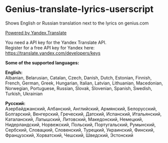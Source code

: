 # Genius-translate-lyrics-userscript
Shows English or Russian translation next to the lyrics on genius.com

[Powered by Yandex.Translate](http://translate.yandex.com/)

You need a API key for the Yandex Translate API.  
Register for a free API key for Yandex here: https://translate.yandex.com/developers/keys


**Some of the supported languages:**

**English:**  
Albanian,
Belarusian,
Catalan,
Czech,
Danish,
Dutch,
Estonian,
Finnish,
French,
German,
Greek,
Hungarian,
Italian,
Latvian,
Lithuanian,
Macedonian,
Norwegian,
Portuguese,
Russian,
Slovak,
Slovenian,
Spanish,
Swedish,
Turkish,
Ukrainian

**Русский:**  
Азербайджанский,
Албанский,
Английский,
Армянский,
Белорусский,
Болгарский,
Венгерский,
Греческий,
Датский,
Испанский,
Итальянский,
Каталанский,
Латышский,
Литовский,
Македонский,
Немецкий,
Нидерландский,
Норвежский,
Польский,
Португальский,
Румынский,
Сербский,
Словацкий,
Словенский,
Турецкий,
Украинский,
Финский,
Французский,
Хорватский,
Чешский,
Шведский,
Эстонский
